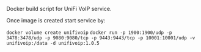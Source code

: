 Docker build script for UniFi VoIP service.

Once image is created start service by:

``docker volume create unifivoip``
``docker run -p 1900:1900/udp -p 3478:3478/udp -p 9080:9080/tcp -p 9443:9443/tcp -p 10001:10001/udp -v unifivoip:/data -d unifivoip:1.0.5``
